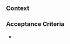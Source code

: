 <!--  Thanks for creating a new issue! -->

### Context
<!--
Use this block to fill with the needed information to understand the purpose of the issue with external reference if needed:
slack threads, links to code, official docs of used libraries or tools...

If it's a bug, make sure that you provide the steps to reproduce it and detect it.
-->

### Acceptance Criteria
<!--
Provide a list of conditions that must be satisfied to consider the issue done.
-->
-

<!-- Before clicking on Create, make sure that you add the proper labels:

- One label with the prefix `size/` that assigns a rough estimated time to the issue.
- At least one label with the prefix `area/` or with the prefix `component/` related with the topic of the issue.
- One label with the prefix `kind/` that is going to be used in the release process.

-->
